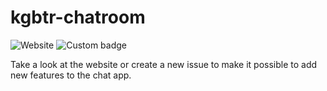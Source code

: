 # kgbtr-chatroom
![Website](https://img.shields.io/website?down_color=red&down_message=offline&up_color=green&up_message=online&url=https%3A%2F%2Fkgbtrchat.herokuapp.com%2F)
![Custom badge](https://img.shields.io/endpoint?url=https%3A%2F%2Fkgbtrchat.herokuapp.com%2Fonline)

Take a look at the website or create a new issue to make it possible to add new features to the chat app.
